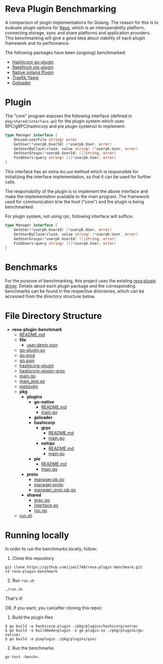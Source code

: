 # Reva Plugin Benchmarking

A comparison of plugin implementations for Golang. The reason for this is to evaluate plugin options for [Reva](https://github.com/cs3org/reva), which is an interoperability platform, connecting storage, sync and share platforms and application providers. This benchmarking will give a good idea about viability of each plugin framework and its performance.

The following packages have been (ongoing) benchmarked:
- [Hashicorp go-plugin](https://github.com/hashicorp/go-plugin)
- [Natefinch pie-plugin](https://github.com/natefinch/pie)
- [Native golang Plugin](https://golang.org/pkg/plugin/)
- [Traefik Yaegi](https://github.com/traefik/yaegi)
- [Goloader](https://github.com/pkujhd/goloader)

# Plugin

The "core" program exposes the following interface (defined in `pkg/shared/interface.go`) for the plugin system which uses RPC/gRPC(hashicorp and pie plugin systems) to implement:

```go
type Manager interface {
	OnLoad(userFile string) error
	GetUser(*userpb.UserId) (*userpb.User, error)
	GetUserByClaim(claim, value string) (*userpb.User, error)
	GetUserGroups(*userpb.UserId) ([]string, error)
	FindUsers(query string) ([]*userpb.User, error)
}
```
This interface has an extra `OnLoad` method which is responsible for initializing the interface implementation, so that it can be used for further calls.

The responsibility of the plugin is to implement the above interface and make the implementation available to the main program. The framework used for communication b/w the host ("core") and the plugin is being benchmarked.

For plugin system, not using rpc, following interface will suffice: 
```go
type Manager interface {
	GetUser(*userpb.UserId) (*userpb.User, error)
	GetUserByClaim(claim, value string) (*userpb.User, error)
	GetUserGroups(*userpb.UserId) ([]string, error)
	FindUsers(query string) ([]*userpb.User, error)
}
```

 
# Benchmarks

For the purpose of benchmarking, this project uses the existing [reva plugin driver](https://github.com/cs3org/reva/tree/master/pkg/user/manager/json). Details about each plugin package and the corresponding benchmarks can be found in the respective directories, which can be accessed from the directory structure below.

# File Directory Structure
- __reva\-plugin\-benchmark__
   - [README.md](README.md)
   - __file__
     - [user.demo.json](file/user.demo.json)
   - [go\-plugin.so](go-plugin.so)
   - [go.mod](go.mod)
   - [go.sum](go.sum)
   - [hashicorp\-plugin](hashicorp-plugin)
   - [hashicorp\-plugin\-grpc](hashicorp-plugin-grpc)
   - [main.go](main.go)
   - [main\_test.go](main_test.go)
   - [pieplugin](pieplugin)
   - __pkg__
     - __plugins__
       - __go\-native__
         - [README.md](pkg/plugins/go-native/README.md)
         - [main.go](pkg/plugins/go-native/main.go)
       - __goloader__
       - __hashicorp__
         - __grpc__
           - [README.md](pkg/plugins/hashicorp/grpc/README.md)
           - [main.go](pkg/plugins/hashicorp/grpc/main.go)
         - __netrpc__
           - [README.md](pkg/plugins/hashicorp/netrpc/README.md)
           - [main.go](pkg/plugins/hashicorp/netrpc/main.go)
       - __pie__
         - [README.md](pkg/plugins/pie/README.md)
         - [main.go](pkg/plugins/pie/main.go)
     - __proto__
       - [manager.pb.go](pkg/proto/manager.pb.go)
       - [manager.proto](pkg/proto/manager.proto)
       - [manager\_grpc.pb.go](pkg/proto/manager_grpc.pb.go)
     - __shared__
       - [grpc.go](pkg/shared/grpc.go)
       - [interface.go](pkg/shared/interface.go)
       - [rpc.go](pkg/shared/rpc.go)
   - [run.sh](run.sh)

# Running locally

In order to run the benchmarks locally, follow:

1. Clone this repository
```
git clone https://github.com/jimil749/reva-plugin-benchmark.git
cd reva-plugin-benchmark
```
2. Run `run.sh`
```
./run.sh
```

That's it!

OR, if you want, you can(after cloning this repo):

1. Build the plugin files
```
$ go build -o hashicorp-plugin ./pkg/plugins/hashicorp/netrpc
$ go build -o buildmode=plugin -o go-plugin.so ./pkg/plugins/go-native/
$ go build -o pieplugin ./pkg/plugins/pie/
```

2. Run the benchmarks
```
go test -bench=.
```